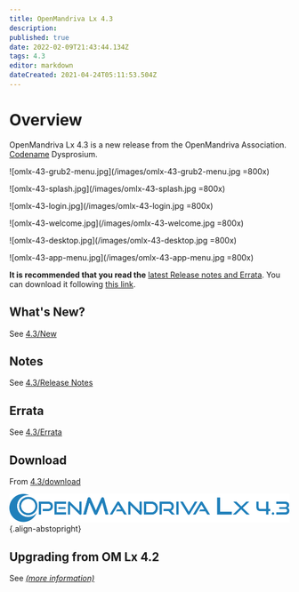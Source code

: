 ```yaml
---
title: OpenMandriva Lx 4.3
description: 
published: true
date: 2022-02-09T21:43:44.134Z
tags: 4.3
editor: markdown
dateCreated: 2021-04-24T05:11:53.504Z
---
```


# Overview
OpenMandriva Lx 4.3 is a new release from the OpenMandriva Association. [Codename](/en/policies/codename) Dysprosium.
<br>

![omlx-43-grub2-menu.jpg](/images/omlx-43-grub2-menu.jpg =800x)

![omlx-43-splash.jpg](/images/omlx-43-splash.jpg =800x)

![omlx-43-login.jpg](/images/omlx-43-login.jpg =800x)

![omlx-43-welcome.jpg](/images/omlx-43-welcome.jpg =800x)

![omlx-43-desktop.jpg](/images/omlx-43-desktop.jpg =800x)

![omlx-43-app-menu.jpg](/images/omlx-43-app-menu.jpg =800x)

**It is recommended that you read the** [latest Release notes and Errata](https://wiki.openmandriva.org/distribution/releases/current).
You can download it following [this link](https://sourceforge.net/projects/openmandriva/files/release/4.3/).

## What's New?
See [4.3/New](/distribution/releases/omlx43/new)

## Notes
See [4.3/Release Notes](/distribution/releases/omlx43/notes)

## Errata
See [4.3/Errata](/distribution/releases/omlx43/errata)

## Download
From [4.3/download](/en/distribution/releases/omlx43/download)

![header-tr-omlx43.svg](/assets/header-tr-omlx43.svg){.align-abstopright}

## Upgrading from OM Lx 4.2

See [*(more information)*](https://forum.openmandriva.org/t/upgrading-omlx-4-2-system-to-omlx-4-3/4338)
